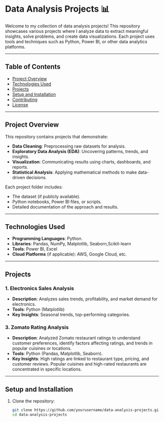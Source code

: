 # Data Analysis Projects 📊

Welcome to my collection of data analysis projects! This repository showcases various projects where I analyze data to extract meaningful insights, solve problems, and create data visualizations. Each project uses tools and techniques such as Python, Power BI, or other data analytics platforms.

---

## Table of Contents
- [Project Overview](#project-overview)
- [Technologies Used](#technologies-used)
- [Projects](#projects)
- [Setup and Installation](#setup-and-installation)
- [Contributing](#contributing)
- [License](#license)

---

## Project Overview
This repository contains projects that demonstrate:
- **Data Cleaning**: Preprocessing raw datasets for analysis.
- **Exploratory Data Analysis (EDA)**: Uncovering patterns, trends, and insights.
- **Visualization**: Communicating results using charts, dashboards, and reports.
- **Statistical Analysis**: Applying mathematical methods to make data-driven decisions.

Each project folder includes:
- The dataset (if publicly available).
- Python notebooks, Power BI files, or scripts.
- Detailed documentation of the approach and results.

---

## Technologies Used
- **Programming Languages**: Python.
- **Libraries**: Pandas, NumPy, Matplotlib, Seaborn,Scikit-learn
- **Tools**: Power BI, Excel
- **Cloud Platforms** (if applicable): AWS, Google Cloud, etc.

---

## Projects

### 1. **Electronics Sales Analysis**
- **Description**: Analyzes sales trends, profitability, and market demand for electronics.
- **Tools**: Python (Matplotlib)
- **Key Insights**: Seasonal trends, top-performing categories.

### 3. **Zomato Rating Analysis**
- **Description**: Analyzed Zomato restaurant ratings to understand customer preferences, identify factors affecting ratings, and trends in popular cuisines or locations.
- **Tools**:  Python (Pandas, Matplotlib, Seaborn).
- **Key Insights**: High ratings are linked to restaurant type, pricing, and customer reviews.
Popular cuisines and high-rated restaurants are concentrated in specific locations.

---

## Setup and Installation
1. Clone the repository:
   ```bash
   git clone https://github.com/yourusername/data-analysis-projects.git
   cd data-analysis-projects
